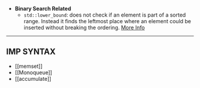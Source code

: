 - **Binary Search Related**
	-  `std::lower_bound`:  does not check if an element is part of a sorted range. Instead it finds the leftmost place where an element could be inserted without breaking the ordering. [More Info](Lower_Bound.md)






---
## IMP SYNTAX
- [[memset]] 
- [[Monoqueue]]
- [[accumulate]]